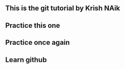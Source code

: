 
## This is the git tutorial by Krish NAik
## Practice this one
## Practice once again
## Learn github